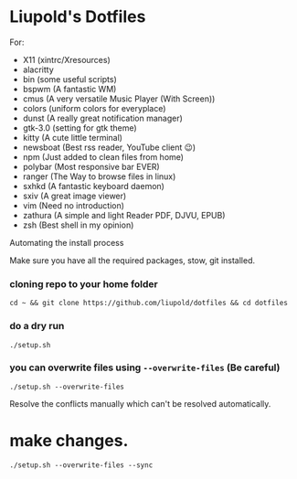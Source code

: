 # Liupold's Dotfiles

For:
* X11 (xintrc/Xresources)
* alacritty
* bin (some useful scripts)
* bspwm (A fantastic WM)
* cmus (A very versatile Music Player (With Screen))
* colors (uniform colors for everyplace)
* dunst (A really great notification manager)
* gtk-3.0 (setting for gtk theme)
* kitty (A cute little terminal)
* newsboat (Best rss reader, YouTube client 😉)
* npm (Just added to clean files from home)
* polybar (Most responsive bar EVER)
* ranger (The Way to browse files in linux)
* sxhkd (A fantastic keyboard daemon)
* sxiv (A great image viewer)
* vim (Need no introduction)
* zathura (A simple and light Reader PDF, DJVU, EPUB)
* zsh (Best shell in my opinion)


Automating the install process

Make sure you have all the required packages, stow, git installed.

### cloning repo to your home folder

```consol
cd ~ && git clone https://github.com/liupold/dotfiles && cd dotfiles
```

### do a dry run

```consol
./setup.sh
```
### you can overwrite files using `--overwrite-files` (Be careful)

```consol
./setup.sh --overwrite-files
```

Resolve the conflicts manually which can't be resolved automatically.

# make changes.
```consol
./setup.sh --overwrite-files --sync
```
